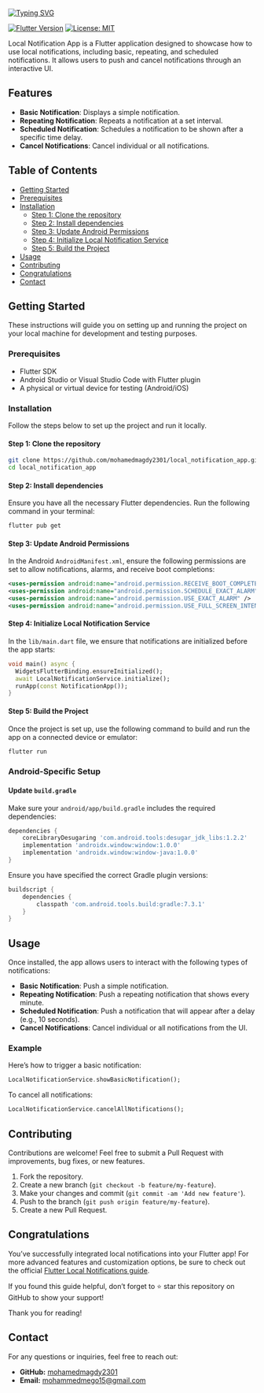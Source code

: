 <br clear="both">
<a href="https://git.io/typing-svg"><img src="https://readme-typing-svg.demolab.com?font=Protest+Guerrilla&weight=900&size=45&pause=1000&color=F78918&width=835&height=100&lines=Local+Notification+App+%F0%9F%98%8A%E2%9C%8C%EF%B8%8F" alt="Typing SVG" /></a>
<br clear="both">


[![Flutter Version](https://img.shields.io/badge/Flutter-v3.0-blue.svg)](https://flutter.dev/)
[![License: MIT](https://img.shields.io/badge/License-MIT-yellow.svg)](https://opensource.org/licenses/MIT)

Local Notification App is a Flutter application designed to showcase how to use local notifications, including basic, repeating, and scheduled notifications. It allows users to push and cancel notifications through an interactive UI.

## Features

- **Basic Notification**: Displays a simple notification.
- **Repeating Notification**: Repeats a notification at a set interval.
- **Scheduled Notification**: Schedules a notification to be shown after a specific time delay.
- **Cancel Notifications**: Cancel individual or all notifications.

## Table of Contents

- [Getting Started](#getting-started)
- [Prerequisites](#prerequisites)
- [Installation](#installation)
    -   [Step 1: Clone the repository](#step-1-clone-the-repository)
    -   [Step 2: Install dependencies](#step-2-install-dependencies)
    -   [Step 3: Update Android Permissions](#step-3-update-android-permissions)
    -   [Step 4: Initialize Local Notification Service](#step-4-initialize-local-notification-service)
    -   [Step 5: Build the Project](#step-5-build-the-project)
- [Usage](#usage)
- [Contributing](#contributing)
- [Congratulations](#congratulations)
- [Contact](#contact)

## Getting Started

These instructions will guide you on setting up and running the project on your local machine for development and testing purposes.

### Prerequisites

- Flutter SDK
- Android Studio or Visual Studio Code with Flutter plugin
- A physical or virtual device for testing (Android/iOS)

### Installation

Follow the steps below to set up the project and run it locally.

#### Step 1: Clone the repository

```bash
git clone https://github.com/mohamedmagdy2301/local_notification_app.git
cd local_notification_app
```

#### Step 2: Install dependencies

Ensure you have all the necessary Flutter dependencies. Run the following command in your terminal:

```bash
flutter pub get
```

#### Step 3: Update Android Permissions

In the Android `AndroidManifest.xml`, ensure the following permissions are set to allow notifications, alarms, and receive boot completions:

```xml
<uses-permission android:name="android.permission.RECEIVE_BOOT_COMPLETED"/>
<uses-permission android:name="android.permission.SCHEDULE_EXACT_ALARM" />
<uses-permission android:name="android.permission.USE_EXACT_ALARM" />
<uses-permission android:name="android.permission.USE_FULL_SCREEN_INTENT" />
```

#### Step 4: Initialize Local Notification Service

In the `lib/main.dart` file, we ensure that notifications are initialized before the app starts:

```dart
void main() async {
  WidgetsFlutterBinding.ensureInitialized();
  await LocalNotificationService.initialize();
  runApp(const NotificationApp());
}
```

#### Step 5: Build the Project

Once the project is set up, use the following command to build and run the app on a connected device or emulator:

```bash
flutter run
```

### Android-Specific Setup

#### Update `build.gradle`

Make sure your `android/app/build.gradle` includes the required dependencies:

```gradle
dependencies {
    coreLibraryDesugaring 'com.android.tools:desugar_jdk_libs:1.2.2'
    implementation 'androidx.window:window:1.0.0'
    implementation 'androidx.window:window-java:1.0.0'
}
```

Ensure you have specified the correct Gradle plugin versions:

```gradle
buildscript {
    dependencies {
        classpath 'com.android.tools.build:gradle:7.3.1'
    }
}
```

<!-- ### iOS-Specific Setup

For iOS devices, ensure that you add the necessary permissions for notifications in the `Info.plist` file.

```xml
<key>UIBackgroundModes</key>
<array>
    <string>fetch</string>
    <string>remote-notification</string>
</array>
<key>NSLocationAlwaysAndWhenInUseUsageDescription</key>
<string>We need access to your location to show relevant notifications.</string>
``` -->

## Usage

Once installed, the app allows users to interact with the following types of notifications:

- **Basic Notification**: Push a simple notification.
- **Repeating Notification**: Push a repeating notification that shows every minute.
- **Scheduled Notification**: Push a notification that will appear after a delay (e.g., 10 seconds).
- **Cancel Notifications**: Cancel individual or all notifications from the UI.

### Example

Here’s how to trigger a basic notification:

```dart
LocalNotificationService.showBasicNotification();
```

To cancel all notifications:

```dart
LocalNotificationService.cancelAllNotifications();
```

## Contributing

Contributions are welcome! Feel free to submit a Pull Request with improvements, bug fixes, or new features.

1. Fork the repository.
2. Create a new branch (`git checkout -b feature/my-feature`).
3. Make your changes and commit (`git commit -am 'Add new feature'`).
4. Push to the branch (`git push origin feature/my-feature`).
5. Create a new Pull Request.

## Congratulations

You’ve successfully integrated local notifications into your Flutter app! For more advanced features and customization options, be sure to check out the official [Flutter Local Notifications guide](https://pub.dev/packages/flutter_local_notifications).

If you found this guide helpful, don’t forget to ⭐ star this repository on GitHub to show your support!

Thank you for reading!

## Contact

For any questions or inquiries, feel free to reach out:

- **GitHub:** [mohamedmagdy2301](https://github.com/mohamedmagdy2301)
- **Email:** [mohammedmego15@gmail.com](mohammedmego15@gmail.com)